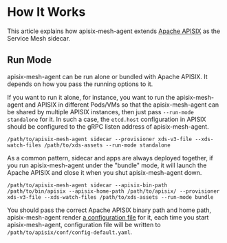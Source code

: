 # How It Works

This article explains how apisix-mesh-agent extends [Apache APISIX](https://apisix.apache.org) as the Service Mesh sidecar.

## Run Mode

apisix-mesh-agent can be run alone or bundled with Apache APISIX.
It depends on how you pass the running options to it.

If you want to run it alone, for instance, you want to run the apisix-mesh-agent and APISIX in different
Pods/VMs so that the apisix-mesh-agent can be shared by multiple APISIX instances, then just pass `--run-mode standalone`
for it. In such a case, the `etcd.host` configuration in APISIX should be configured to the gRPC listen address
of apisix-mesh-agent.

```shell
/path/to/apisix-mesh-agent sidecar --provisioner xds-v3-file --xds-watch-files /path/to/xds-assets --run-mode standalone
```

As a common pattern, sidecar and apps are always deployed together, if you run apisix-mesh-agent under the "bundle" mode, it
will launch the Apache APISIX and close it when you shut apisix-mesh-agent down.

```shell
/path/to/apisix-mesh-agent sidecar --apisix-bin-path /path/to/bin/apisix --apisix-home-path /path/to/apisix/ --provisioner xds-v3-file --xds-watch-files /path/to/xds-assets --run-mode bundle
```

You should pass the correct Apache APISIX binary path and home path, apisix-mesh-agent render [a configuration file](../pkg/sidecar/apisix/config.yaml) for it, each time you start apisix-mesh-agent,
configuration file will be written to `/path/to/apisix/conf/config-default.yaml`.

